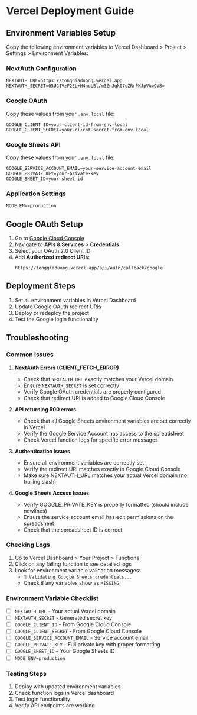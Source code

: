 # Vercel Deployment Guide

## Environment Variables Setup

Copy the following environment variables to Vercel Dashboard > Project > Settings > Environment Variables:

### NextAuth Configuration
```
NEXTAUTH_URL=https://tonggiaduong.vercel.app
NEXTAUTH_SECRET=05UGIVzF2EL+H4noLBl/m3ZnJqk07eZRrPKJpVAwQV8=
```

### Google OAuth
Copy these values from your `.env.local` file:
```
GOOGLE_CLIENT_ID=your-client-id-from-env-local
GOOGLE_CLIENT_SECRET=your-client-secret-from-env-local
```

### Google Sheets API
Copy these values from your `.env.local` file:
```
GOOGLE_SERVICE_ACCOUNT_EMAIL=your-service-account-email
GOOGLE_PRIVATE_KEY=your-private-key
GOOGLE_SHEET_ID=your-sheet-id
```

### Application Settings
```
NODE_ENV=production
```

## Google OAuth Setup

1. Go to [Google Cloud Console](https://console.cloud.google.com/)
2. Navigate to **APIs & Services** > **Credentials**
3. Select your OAuth 2.0 Client ID
4. Add **Authorized redirect URIs**:
   ```
   https://tonggiaduong.vercel.app/api/auth/callback/google
   ```

## Deployment Steps

1. Set all environment variables in Vercel Dashboard
2. Update Google OAuth redirect URIs
3. Deploy or redeploy the project
4. Test the Google login functionality

## Troubleshooting

### Common Issues

1. **NextAuth Errors (CLIENT_FETCH_ERROR)**
   - Check that `NEXTAUTH_URL` exactly matches your Vercel domain
   - Ensure `NEXTAUTH_SECRET` is set correctly
   - Verify Google OAuth credentials are properly configured
   - Check that redirect URI is added to Google Cloud Console

2. **API returning 500 errors**
   - Check that all Google Sheets environment variables are set correctly in Vercel
   - Verify the Google Service Account has access to the spreadsheet
   - Check Vercel function logs for specific error messages

3. **Authentication Issues**
   - Ensure all environment variables are correctly set
   - Verify the redirect URI matches exactly in Google Cloud Console
   - Make sure NEXTAUTH_URL matches your actual Vercel domain (no trailing slash)

3. **Google Sheets Access Issues**
   - Verify GOOGLE_PRIVATE_KEY is properly formatted (should include newlines)
   - Ensure the service account email has edit permissions on the spreadsheet
   - Check that the spreadsheet ID is correct

### Checking Logs

1. Go to Vercel Dashboard > Your Project > Functions
2. Click on any failing function to see detailed logs
3. Look for environment variable validation messages:
   - `🔧 Validating Google Sheets credentials...`
   - Check if any variables show as `MISSING`

### Environment Variable Checklist

- [ ] `NEXTAUTH_URL` - Your actual Vercel domain
- [ ] `NEXTAUTH_SECRET` - Generated secret key
- [ ] `GOOGLE_CLIENT_ID` - From Google Cloud Console
- [ ] `GOOGLE_CLIENT_SECRET` - From Google Cloud Console
- [ ] `GOOGLE_SERVICE_ACCOUNT_EMAIL` - Service account email
- [ ] `GOOGLE_PRIVATE_KEY` - Full private key with proper formatting
- [ ] `GOOGLE_SHEET_ID` - Your Google Sheets ID
- [ ] `NODE_ENV=production`

### Testing Steps

1. Deploy with updated environment variables
2. Check function logs in Vercel dashboard
3. Test login functionality
4. Verify API endpoints are working
